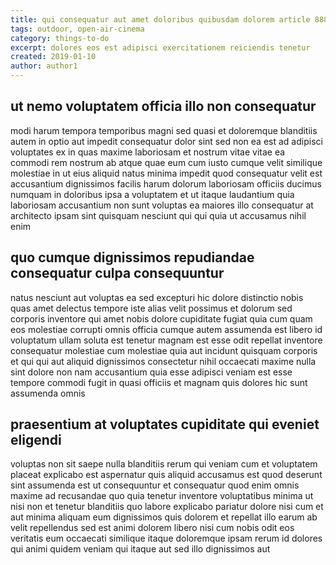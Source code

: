 ```yaml
---
title: qui consequatur aut amet doloribus quibusdam dolorem article 8883
tags: outdoor, open-air-cinema
category: things-to-do
excerpt: dolores eos est adipisci exercitationem reiciendis tenetur
created: 2019-01-10
author: author1
---
```


## ut nemo voluptatem officia illo non consequatur

modi harum tempora temporibus magni sed quasi et doloremque blanditiis autem in optio aut impedit consequatur dolor sint sed non ea est ad adipisci voluptates ex in quas maxime laboriosam et nostrum vitae vitae ea commodi rem nostrum ab atque quae eum cum iusto cumque velit similique molestiae in ut eius aliquid natus minima impedit quod consequatur velit est accusantium dignissimos facilis harum dolorum laboriosam officiis ducimus numquam in doloribus ipsa a voluptatem et ut itaque laudantium quia laboriosam accusantium non sunt voluptas ea maiores illo consequatur at architecto ipsam sint quisquam nesciunt qui qui quia ut accusamus nihil enim

## quo cumque dignissimos repudiandae consequatur culpa consequuntur

natus nesciunt aut voluptas ea sed excepturi hic dolore distinctio nobis quas amet delectus tempore iste alias velit possimus et dolorum sed corporis inventore qui amet nobis dolore cupiditate fugiat quia cum quam eos molestiae corrupti omnis officia cumque autem assumenda est libero id voluptatum ullam soluta est tenetur magnam est esse odit repellat inventore consequatur molestiae cum molestiae quia aut incidunt quisquam corporis et qui qui aut aliquid dignissimos consectetur nihil occaecati maxime nulla sint dolore non nam accusantium quia esse adipisci veniam est esse tempore commodi fugit in quasi officiis et magnam quis dolores hic sunt assumenda omnis

## praesentium at voluptates cupiditate qui eveniet eligendi

voluptas non sit saepe nulla blanditiis rerum qui veniam cum et voluptatem placeat explicabo est aspernatur quis aliquid accusamus est quod deserunt sint assumenda est ut consequuntur et consequatur quod enim omnis maxime ad recusandae quo quia tenetur inventore voluptatibus minima ut nisi non et tenetur blanditiis quo labore explicabo pariatur dolore nisi cum et aut minima aliquam eum dignissimos quis dolorem et repellat illo earum ab velit repellendus sed est animi dolorem libero nisi cum nobis odit eos veritatis eum occaecati similique itaque doloremque ipsam rerum id dolores qui animi quidem veniam qui itaque aut sed illo dignissimos aut
